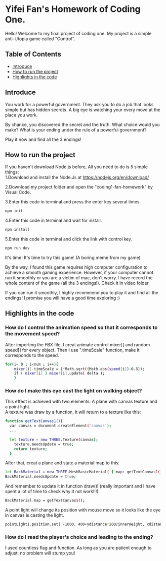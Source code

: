 # Yifei Fan's Homework of Coding One.
Hello! Welcome to my final project of coding one. My project is a simple anti-Utopia game called "Control".  
## Table of Contents

- [Introduce](#introduce)
- [How to run the project](#how-to-run-the-project)
- [Highlights in the code](#highlights-in-the-code)

## Introduce

You work for a powerful government. They ask you to do a job that looks simple but has hidden secrets. A big eye is watching your every move at the place you work.  

By chance, you discovered the secret and the truth. What choice would you make? What is your ending under the rule of a powerful government?  

Play it now and find all the 3 endings!

## How to run the project

If you haven't download Node.js before, All you need to do is 5 simple things:  
1.Download and install the Node.Js at https://nodejs.org/en/download/  
  
2.Download my project folder and open the "coding1-fan-homework" by Visual Code.  
  
3.Enter this code in terminal and press the enter key several times.
```sh
npm init
```
4.Enter this code in terminal and wait for install.
```sh
npm install
```
5.Enter this code in terminal and click the link with control key.
```sh
npm run dev
```
It's time! It's time to try this game! (A boring meme from my game)  
  
By the way, I found this game requires high computer configuration to achieve a smooth gaming experience. However, if your computer cannot run it smoothly or you are a victim of mac, don't worry. I have record the whole content of the game (all the 3 endings!). Check it in video folder.  
  
If you can run it smoothly, I highly recommend you to play it and find all the endings! I promise you will have a good time exploring :)

## Highlights in the code

### How do I control the animation speed so that it corresponds to the movement speed?  
After importing the FBX file, I creat animate control mixer[] and random speed[] for every object. Then I use ".timeScale" function, make it corresponds to the speed.
```sh
for(i= 0 ; i<num ; i++){
    mixer[i].timeScale = 1*Math.sqrt((Math.abs(speed[i])-0.8));
    if ( mixer[i] ) mixer[i].update( delta );
    }    
```
  
### How do I make this eye cast the light on walking object?  
This effect is achieved with two elements: A plane with canvas texture and a point light.  
A texture was draw by a function, it will return to a texture like this:
```sh
function getTextCanvas1(){ 
  var canvas = document.createElement('canvas');
  ...
          
  let texture = new THREE.Texture(canvas);
	texture.needsUpdate = true;
	return texture;
  }
```
After that, creat a plane and state a material map to this:
```sh
let BackMaterial = new THREE.MeshBasicMaterial( { map: getTextCanvas1() } ) ;
BackMaterial.needsUpdate = true;
```
And remember to update it in function draw()! (really important and I have spent a lot of time to check why it not work!!!)
```sh
BackMaterial.map = getTextCanvas1();
```
A point light will change its position with mouse move so it looks like the eye in canvas is casting the light.
```sh
pointLight1.position.set( -1000, 400+ydistance*200/innerHeight, xdistance*2000/innerWidth );
```

### How do I read the player's choice and leading to the ending?  
I used countless flag and function. As long as you are patient enough to adjust, no problem will stump you!
